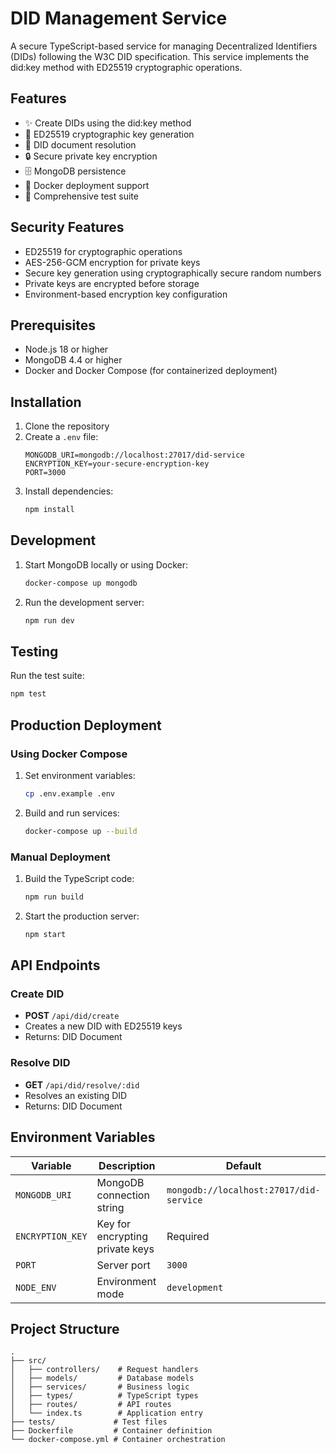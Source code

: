# DID Management Service

A secure TypeScript-based service for managing Decentralized Identifiers (DIDs) following the W3C DID specification. This service implements the did:key method with ED25519 cryptographic operations.

## Features

- ✨ Create DIDs using the did:key method
- 🔐 ED25519 cryptographic key generation
- 📄 DID document resolution
- 🔒 Secure private key encryption
- 🗄️ MongoDB persistence
- 🐳 Docker deployment support
- 🧪 Comprehensive test suite

## Security Features

- ED25519 for cryptographic operations
- AES-256-GCM encryption for private keys
- Secure key generation using cryptographically secure random numbers
- Private keys are encrypted before storage
- Environment-based encryption key configuration

## Prerequisites

- Node.js 18 or higher
- MongoDB 4.4 or higher
- Docker and Docker Compose (for containerized deployment)

## Installation

1. Clone the repository
2. Create a `.env` file:
   ```env
   MONGODB_URI=mongodb://localhost:27017/did-service
   ENCRYPTION_KEY=your-secure-encryption-key
   PORT=3000
   ```
3. Install dependencies:
   ```bash
   npm install
   ```

## Development

1. Start MongoDB locally or using Docker:
   ```bash
   docker-compose up mongodb
   ```

2. Run the development server:
   ```bash
   npm run dev
   ```

## Testing

Run the test suite:
```bash
npm test
```

## Production Deployment

### Using Docker Compose

1. Set environment variables:
   ```bash
   cp .env.example .env
   ```

2. Build and run services:
   ```bash
   docker-compose up --build
   ```

### Manual Deployment

1. Build the TypeScript code:
   ```bash
   npm run build
   ```

2. Start the production server:
   ```bash
   npm start
   ```

## API Endpoints

### Create DID
- **POST** `/api/did/create`
- Creates a new DID with ED25519 keys
- Returns: DID Document

### Resolve DID
- **GET** `/api/did/resolve/:did`
- Resolves an existing DID
- Returns: DID Document

## Environment Variables

| Variable | Description | Default |
|----------|-------------|---------|
| `MONGODB_URI` | MongoDB connection string | `mongodb://localhost:27017/did-service` |
| `ENCRYPTION_KEY` | Key for encrypting private keys | Required |
| `PORT` | Server port | `3000` |
| `NODE_ENV` | Environment mode | `development` |

## Project Structure

```
.
├── src/
│   ├── controllers/    # Request handlers
│   ├── models/         # Database models
│   ├── services/       # Business logic
│   ├── types/          # TypeScript types
│   ├── routes/         # API routes
│   └── index.ts        # Application entry
├── tests/             # Test files
├── Dockerfile         # Container definition
└── docker-compose.yml # Container orchestration
```
